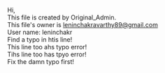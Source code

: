 Hi,  
This file is created by Original_Admin.  
This file's owner is leninchakravarthy89@gmail.com  
User name: leninchakr  
Find a typo in htis line!   
This line too ahs typo error!  
Tihs line too has tpyo error!  
Fix the damn typo first!

